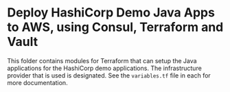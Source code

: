 # Deploy HashiCorp Demo Java Apps to AWS, using Consul, Terraform and Vault

This folder contains modules for Terraform that can setup the Java applications for the HashiCorp demo applications. The infrastructure provider that is used is designated.  See the `variables.tf` file in each for more documentation. 